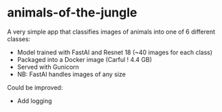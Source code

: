 # animals-of-the-jungle

A very simple app that classifies images of animals into one of 6 different classes:
- Model trained with FastAI and Resnet 18 (~40 images for each class)
- Packaged into a Docker image (Carful ! 4.4 GB)
- Served with Gunicorn
- NB: FastAI handles images of any size

Could be improved:
- Add logging